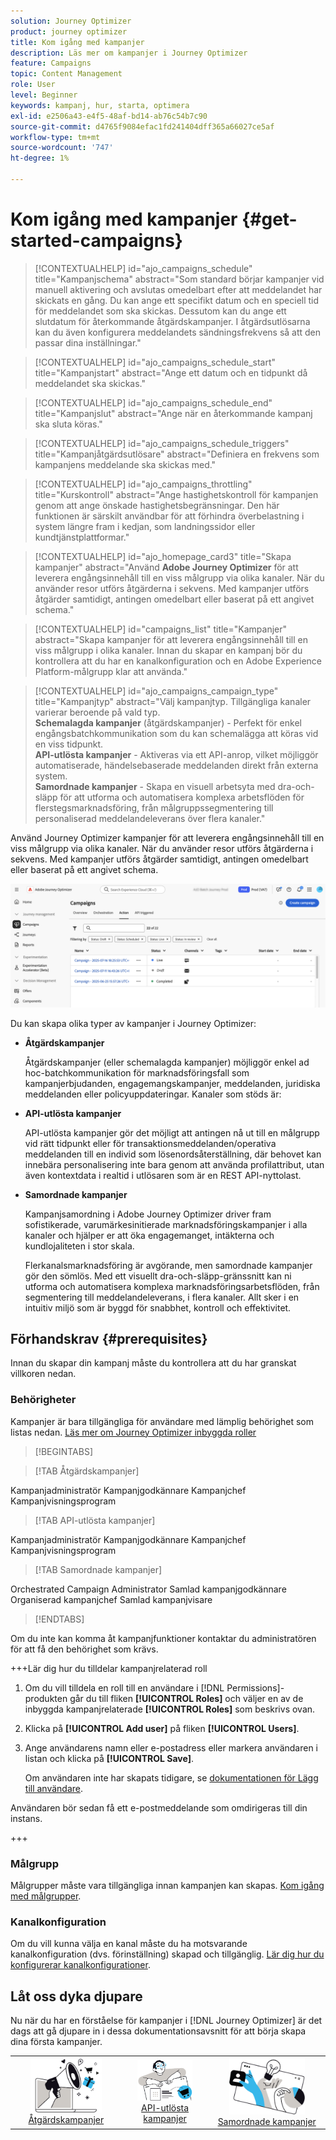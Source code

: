 ```yaml
---
solution: Journey Optimizer
product: journey optimizer
title: Kom igång med kampanjer
description: Läs mer om kampanjer i Journey Optimizer
feature: Campaigns
topic: Content Management
role: User
level: Beginner
keywords: kampanj, hur, starta, optimera
exl-id: e2506a43-e4f5-48af-bd14-ab76c54b7c90
source-git-commit: d4765f9084efac1fd241404dff365a66027ce5af
workflow-type: tm+mt
source-wordcount: '747'
ht-degree: 1%

---
```


# Kom igång med kampanjer {#get-started-campaigns}

>[!CONTEXTUALHELP]
>id="ajo_campaigns_schedule"
>title="Kampanjschema"
>abstract="Som standard börjar kampanjer vid manuell aktivering och avslutas omedelbart efter att meddelandet har skickats en gång. Du kan ange ett specifikt datum och en speciell tid för meddelandet som ska skickas. Dessutom kan du ange ett slutdatum för återkommande åtgärdskampanjer. I åtgärdsutlösarna kan du även konfigurera meddelandets sändningsfrekvens så att den passar dina inställningar."

>[!CONTEXTUALHELP]
>id="ajo_campaigns_schedule_start"
>title="Kampanjstart"
>abstract="Ange ett datum och en tidpunkt då meddelandet ska skickas."

>[!CONTEXTUALHELP]
>id="ajo_campaigns_schedule_end"
>title="Kampanjslut"
>abstract="Ange när en återkommande kampanj ska sluta köras."

>[!CONTEXTUALHELP]
>id="ajo_campaigns_schedule_triggers"
>title="Kampanjåtgärdsutlösare"
>abstract="Definiera en frekvens som kampanjens meddelande ska skickas med."

>[!CONTEXTUALHELP]
>id="ajo_campaigns_throttling"
>title="Kurskontroll"
>abstract="Ange hastighetskontroll för kampanjen genom att ange önskade hastighetsbegränsningar. Den här funktionen är särskilt användbar för att förhindra överbelastning i system längre fram i kedjan, som landningssidor eller kundtjänstplattformar."

>[!CONTEXTUALHELP]
>id="ajo_homepage_card3"
>title="Skapa kampanjer"
>abstract="Använd **Adobe Journey Optimizer** för att leverera engångsinnehåll till en viss målgrupp via olika kanaler. När du använder resor utförs åtgärderna i sekvens. Med kampanjer utförs åtgärder samtidigt, antingen omedelbart eller baserat på ett angivet schema."

>[!CONTEXTUALHELP]
>id="campaigns_list"
>title="Kampanjer"
>abstract="Skapa kampanjer för att leverera engångsinnehåll till en viss målgrupp i olika kanaler. Innan du skapar en kampanj bör du kontrollera att du har en kanalkonfiguration och en Adobe Experience Platform-målgrupp klar att använda."

>[!CONTEXTUALHELP]
>id="ajo_campaigns_campaign_type"
>title="Kampanjtyp"
>abstract="Välj kampanjtyp. Tillgängliga kanaler varierar beroende på vald typ. <br>**Schemalagda kampanjer** (åtgärdskampanjer) - Perfekt för enkel engångsbatchkommunikation som du kan schemalägga att köras vid en viss tidpunkt.<br>**API-utlösta kampanjer** - Aktiveras via ett API-anrop, vilket möjliggör automatiserade, händelsebaserade meddelanden direkt från externa system.<br>**Samordnade kampanjer** - Skapa en visuell arbetsyta med dra-och-släpp för att utforma och automatisera komplexa arbetsflöden för flerstegsmarknadsföring, från målgruppssegmentering till personaliserad meddelandeleverans över flera kanaler."

Använd Journey Optimizer kampanjer för att leverera engångsinnehåll till en viss målgrupp via olika kanaler. När du använder resor utförs åtgärderna i sekvens. Med kampanjer utförs åtgärder samtidigt, antingen omedelbart eller baserat på ett angivet schema.

![](assets/gs-campaigns.png)

Du kan skapa olika typer av kampanjer i Journey Optimizer:

* **Åtgärdskampanjer**

  Åtgärdskampanjer (eller schemalagda kampanjer) möjliggör enkel ad hoc-batchkommunikation för marknadsföringsfall som kampanjerbjudanden, engagemangskampanjer, meddelanden, juridiska meddelanden eller policyuppdateringar. Kanaler som stöds är:

* **API-utlösta kampanjer**

  API-utlösta kampanjer gör det möjligt att antingen nå ut till en målgrupp vid rätt tidpunkt eller för transaktionsmeddelanden/operativa meddelanden till en individ som lösenordsåterställning, där behovet kan innebära personalisering inte bara genom att använda profilattribut, utan även kontextdata i realtid i utlösaren som är en REST API-nyttolast.

* **Samordnade kampanjer**

  Kampanjsamordning i Adobe Journey Optimizer driver fram sofistikerade, varumärkesinitierade marknadsföringskampanjer i alla kanaler och hjälper er att öka engagemanget, intäkterna och kundlojaliteten i stor skala.

  Flerkanalsmarknadsföring är avgörande, men samordnade kampanjer gör den sömlös. Med ett visuellt dra-och-släpp-gränssnitt kan ni utforma och automatisera komplexa marknadsföringsarbetsflöden, från segmentering till meddelandeleverans, i flera kanaler. Allt sker i en intuitiv miljö som är byggd för snabbhet, kontroll och effektivitet.

## Förhandskrav {#prerequisites}

Innan du skapar din kampanj måste du kontrollera att du har granskat villkoren nedan.

### Behörigheter

Kampanjer är bara tillgängliga för användare med lämplig behörighet som listas nedan. [Läs mer om Journey Optimizer inbyggda roller](../administration/ootb-product-profiles.md)

>[!BEGINTABS]

>[!TAB Åtgärdskampanjer]

Kampanjadministratör
Kampanjgodkännare
Kampanjchef
Kampanjvisningsprogram

>[!TAB API-utlösta kampanjer]

Kampanjadministratör
Kampanjgodkännare
Kampanjchef
Kampanjvisningsprogram

>[!TAB Samordnade kampanjer]

Orchestrated Campaign Administrator
Samlad kampanjgodkännare
Organiserad kampanjchef
Samlad kampanjvisare

>[!ENDTABS]

Om du inte kan komma åt kampanjfunktioner kontaktar du administratören för att få den behörighet som krävs.

+++Lär dig hur du tilldelar kampanjrelaterad roll

1. Om du vill tilldela en roll till en användare i [!DNL Permissions]-produkten går du till fliken **[!UICONTROL Roles]** och väljer en av de inbyggda kampanjrelaterade **[!UICONTROL Roles]** som beskrivs ovan.

1. Klicka på **[!UICONTROL Add user]** på fliken **[!UICONTROL Users]**.

1. Ange användarens namn eller e-postadress eller markera användaren i listan och klicka på **[!UICONTROL Save]**.

   Om användaren inte har skapats tidigare, se [dokumentationen för Lägg till användare](https://experienceleague.adobe.com/sv/docs/experience-platform/access-control/ui/users).

Användaren bör sedan få ett e-postmeddelande som omdirigeras till din instans.

+++

### Målgrupp

Målgrupper måste vara tillgängliga innan kampanjen kan skapas. [Kom igång med målgrupper](../audience/about-audiences.md).

### Kanalkonfiguration

Om du vill kunna välja en kanal måste du ha motsvarande kanalkonfiguration (dvs. förinställning) skapad och tillgänglig. [Lär dig hur du konfigurerar kanalkonfigurationer](../configuration/channel-surfaces.md).

## Låt oss dyka djupare

Nu när du har en förståelse för kampanjer i [!DNL Journey Optimizer] är det dags att gå djupare in i dessa dokumentationsavsnitt för att börja skapa dina första kampanjer.

<table style="table-layout:fixed"><tr style="border: 0; text-align: center;">
<td><a href="create-campaign.md"><img width="70%" alt="åtgärdskampanjer" src="assets/do-not-localize/gs-action-campaign.png"></a><br/><a href="create-campaign.md">Åtgärdskampanjer</a></td>
<td><a href="api-triggered-campaigns.md"><img width="70%" alt="sms" src="assets/do-not-localize/gs-api-triggered-campaign.png"></a><br/><a href="api-triggered-campaigns.md">API-utlösta kampanjer</a></td>
<td><a href="../orchestrated/gs-orchestrated-campaigns.md"><img width="70%" alt="push" src="assets/do-not-localize/gs-orchestrated-campaign.png"></a><a href="../orchestrated/gs-orchestrated-campaigns.md">Samordnade kampanjer</a></td>
</tr></table>
